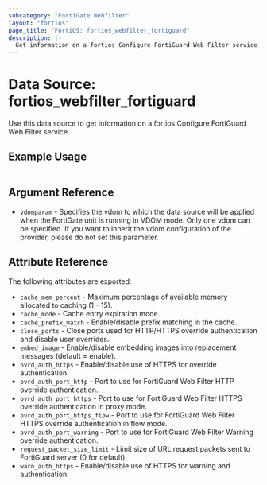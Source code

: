 ```yaml
---
subcategory: "FortiGate Webfilter"
layout: "fortios"
page_title: "FortiOS: fortios_webfilter_fortiguard"
description: |-
  Get information on a fortios Configure FortiGuard Web Filter service.
---
```


# Data Source: fortios_webfilter_fortiguard
Use this data source to get information on a fortios Configure FortiGuard Web Filter service.


## Example Usage

```hcl

```

## Argument Reference

* `vdomparam` - Specifies the vdom to which the data source will be applied when the FortiGate unit is running in VDOM mode. Only one vdom can be specified. If you want to inherit the vdom configuration of the provider, please do not set this parameter.

## Attribute Reference

The following attributes are exported:

* `cache_mem_percent` - Maximum percentage of available memory allocated to caching (1 - 15).
* `cache_mode` - Cache entry expiration mode.
* `cache_prefix_match` - Enable/disable prefix matching in the cache.
* `close_ports` - Close ports used for HTTP/HTTPS override authentication and disable user overrides.
* `embed_image` - Enable/disable embedding images into replacement messages (default = enable).
* `ovrd_auth_https` - Enable/disable use of HTTPS for override authentication.
* `ovrd_auth_port_http` - Port to use for FortiGuard Web Filter HTTP override authentication.
* `ovrd_auth_port_https` - Port to use for FortiGuard Web Filter HTTPS override authentication in proxy mode.
* `ovrd_auth_port_https_flow` - Port to use for FortiGuard Web Filter HTTPS override authentication in flow mode.
* `ovrd_auth_port_warning` - Port to use for FortiGuard Web Filter Warning override authentication.
* `request_packet_size_limit` - Limit size of URL request packets sent to FortiGuard server (0 for default).
* `warn_auth_https` - Enable/disable use of HTTPS for warning and authentication.
